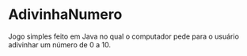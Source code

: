 # AdivinhaNumero

Jogo simples feito em Java no qual o computador pede para o usuário adivinhar um número de 0 a 10. 
